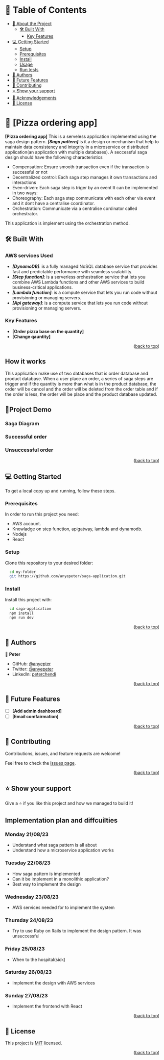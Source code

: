 
# 📗 Table of Contents

- [📖 About the Project](#about-project)
  - [🛠 Built With](#built-with)
    - [Key Features](#key-features)
- [💻 Getting Started](#getting-started)
  - [Setup](#setup)
  - [Prerequisites](#prerequisites)
  - [Install](#install)
  - [Usage](#usage)
  - [Run tests](#run-tests)
- [👥 Authors](#authors)
- [🔭 Future Features](#future-features)
- [🤝 Contributing](#contributing)
- [⭐️ Show your support](#support)
- [🙏 Acknowledgements](#acknowledgements)
- [📝 License](#license)

<!-- PROJECT  -->

# 📖 [Pizza ordering app] <a name="about-project"></a>

**[Pizza ordering app]** This is a serveless application implemented using the saga design pattern. ***[Saga pattern]*** is it a design or mechanism that help to maintain data consistency and integrity in a microservice or distributed application(an application with multiple databases). A seccessful saga design should have the following characteristics
 - Compensation: Ensure smooth transaction even if the transaction is successful or not
 - Decentralized control: Each saga step manages it own transactions and interactions 
 - Even-driven: Each saga step is triger by an event 
It can be implemented in two ways: 
- Choreography: Each saga step communicate with each other via event and it dont have a centralise coordinator.
- Orchestration: Communicate via a centralise cordinator called orchestrator. 

This application is implement using the orchestration method.

## 🛠 Built With <a name="built-with"></a>

### AWS services Used
- ***[DynamoDB]***: is a fully managed NoSQL database service that provides fast and predictable performance with seamless scalability.
- ***[Step function]***: is a serverless orchestration service that lets you combine AWS Lambda functions and other AWS services to build business-critical applications.
- ***[Lambda function]***: is a compute service that lets you run code without provisioning or managing servers.
- ***[Api gateway]***: is a compute service that lets you run code without provisioning or managing servers.
<!-- Features -->

### Key Features <a name="key-features"></a>

- **[Order pizza base on the quantity]**
- **[Change qauntity]**

<p align="right">(<a href="#readme-top">back to top</a>)</p>

## How it works
 
 This application make use of two databases that is order database and product database. When a user place an order, a series of saga steps are trigger and if the quantity is more than what is in the product database, the order will be cancel and the order will be deleted from the order table and if the order is less, the order will be place and the product database updated.  

<!-- LIVE DEMO -->

## 🚀Project Demo <a name="live-demo"></a>
 ### Saga Diagram 

### Successful order


### Unsuccessful order

 
<p align="right">(<a href="#readme-top">back to top</a>)</p>

<!-- GETTING STARTED -->

## 💻 Getting Started <a name="getting-started"></a>

To get a local copy up and running, follow these steps.

### Prerequisites

In order to run this project you need:

- AWS account.
- Knowladge on step function, apigatway, lambda and dynamodb.
- Nodejs
- React

### Setup

Clone this repository to your desired folder:

```sh
  cd my-folder
  git https://github.com/anyepeter/saga-application.git
```

### Install

Install this project with:

```sh
  cd saga-application
  npm install
  npm run dev
```

<p align="right">(<a href="#readme-top">back to top</a>)</p>

<!-- AUTHORS -->

## 👥 Authors <a name="authors"></a>

👤 **Peter**
- GitHub: [@anyepter](https://github.com/githubhandle)
- Twitter: [@anyepeter](https://twitter.com/twitterhandle)
- LinkedIn: [peterchendi](https://linkedin.com/in/linkedinhandle)

<p align="right">(<a href="#readme-top">back to top</a>)</p>

<!-- FUTURE FEATURES -->

## 🔭 Future Features <a name="future-features"></a>


- [ ] **[Add admin dashboard]**
- [ ] **[Email comfairmation]**

<p align="right">(<a href="#readme-top">back to top</a>)</p>

<!-- CONTRIBUTING -->

## 🤝 Contributing <a name="contributing"></a>

Contributions, issues, and feature requests are welcome!

Feel free to check the [issues page](https://github.com/anyepeter/saga-application/issues).

<p align="right">(<a href="#readme-top">back to top</a>)</p>

<!-- SUPPORT -->

## ⭐️ Show your support <a name="support"></a>

Give a ⭐️ if you like this project and how we managed to build it!


<!-- ACKNOWLEDGEMENTS -->

## Implementation plan and diffcuilties

### Monday 21/08/23
 - Understand what saga pattern is all about
 - Understand how a microservice application works

 ### Tuesday 22/08/23
 - How saga pattern is implemented
 - Can it be implement in a monolithic application?
 - Best way to implement the design

 ### Wednesday 23/08/23
 - AWS services needed for to implement the system

 ### Thursday 24/08/23
 - Try to use Ruby on Rails to implement the design pattern. It was unsuccessful
 ### Friday 25/08/23
 - When to the hospital(sick)
 ### Saturday  26/08/23
 - Implement the design with AWS services 
### Sunday 27/08/23
- Implement the frontend with React

<p align="right">(<a href="#readme-top">back to top</a>)</p>

<!-- LICENSE -->

## 📝 License <a name="license"></a>

This project is [MIT](https://github.com/anyepeter/Blog-app/blob/develop/LICENSE) licensed.

<p align="right">(<a href="#readme-top">back to top</a>)</p>
